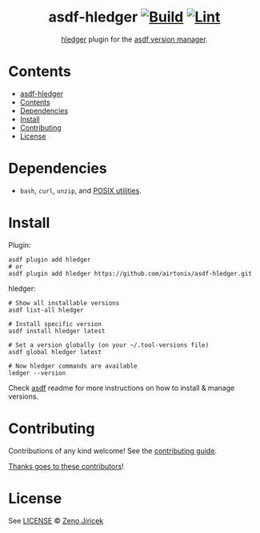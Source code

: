 <div align="center">

# asdf-hledger [![Build](https://github.com/airtonix/asdf-hledger/actions/workflows/build.yml/badge.svg)](https://github.com/airtonix/asdf-hledger/actions/workflows/build.yml) [![Lint](https://github.com/airtonix/asdf-hledger/actions/workflows/lint.yml/badge.svg)](https://github.com/airtonix/asdf-hledger/actions/workflows/lint.yml)

[hledger](https://hledger.org/) plugin for the [asdf version manager](https://asdf-vm.com).

</div>

# Contents

- [asdf-hledger  ](#asdf-hledger--)
- [Contents](#contents)
- [Dependencies](#dependencies)
- [Install](#install)
- [Contributing](#contributing)
- [License](#license)

# Dependencies

- `bash`, `curl`, `unzip`, and [POSIX utilities](https://pubs.opengroup.org/onlinepubs/9699919799/idx/utilities.html).

# Install

Plugin:

```shell
asdf plugin add hledger
# or
asdf plugin add hledger https://github.com/airtonix/asdf-hledger.git
```

hledger:

```shell
# Show all installable versions
asdf list-all hledger

# Install specific version
asdf install hledger latest

# Set a version globally (on your ~/.tool-versions file)
asdf global hledger latest

# Now hledger commands are available
ledger --version
```

Check [asdf](https://github.com/asdf-vm/asdf) readme for more instructions on how to
install & manage versions.

# Contributing

Contributions of any kind welcome! See the [contributing guide](contributing.md).

[Thanks goes to these contributors](https://github.com/airtonix/asdf-hledger/graphs/contributors)!

# License

See [LICENSE](LICENSE) © [Zeno Jiricek](https://github.com/airtonix/)

